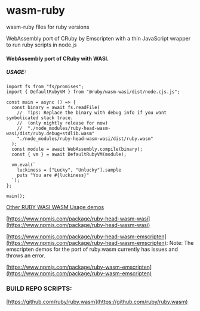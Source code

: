 # wasm-ruby
wasm-ruby files for ruby versions

WebAssembly port of CRuby by Emscripten with a thin JavaScript wrapper to run ruby scripts in node.js


#### WebAssembly port of CRuby with WASI.


##### USAGE: 

```
import fs from "fs/promises";
import { DefaultRubyVM } from "@ruby/wasm-wasi/dist/node.cjs.js";

const main = async () => {
  const binary = await fs.readFile(
    //  Tips: Replace the binary with debug info if you want symbolicated stack trace.
    //  (only nightly release for now)
    //  "./node_modules/ruby-head-wasm-wasi/dist/ruby.debug+stdlib.wasm"
    "./node_modules/ruby-head-wasm-wasi/dist/ruby.wasm"
  );
  const module = await WebAssembly.compile(binary);
  const { vm } = await DefaultRubyVM(module);

  vm.eval(`
    luckiness = ["Lucky", "Unlucky"].sample
    puts "You are #{luckiness}"
  `);
};

main();
```

[Other RUBY WASI WASM Usage demos](https://github.com/desktop-cgi/wasm-ruby/demos/demos.node.head.wasi.wasm.js)


[https://www.npmjs.com/package/ruby-head-wasm-wasi](https://www.npmjs.com/package/ruby-head-wasm-wasi)

[https://www.npmjs.com/package/ruby-head-wasm-emscripten](https://www.npmjs.com/package/ruby-head-wasm-emscripten): Note: The emscripten demos for the port of ruby.wasm currently has issues and throws an error. 

[https://www.npmjs.com/package/ruby-wasm-emscripten](https://www.npmjs.com/package/ruby-wasm-emscripten)


### BUILD REPO SCRIPTS:

[https://github.com/ruby/ruby.wasm](https://github.com/ruby/ruby.wasm)

